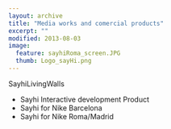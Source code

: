 ```yaml
---
layout: archive
title: "Media works and comercial products"
excerpt: ""
modified: 2013-08-03
image: 
  feature: sayhiRoma_screen.JPG
  thumb: Logo_sayHi.png
---
```


SayhiLivingWalls

- Sayhi Interactive development Product
- Sayhi for Nike Barcelona
- Sayhi for Nike Roma/Madrid

